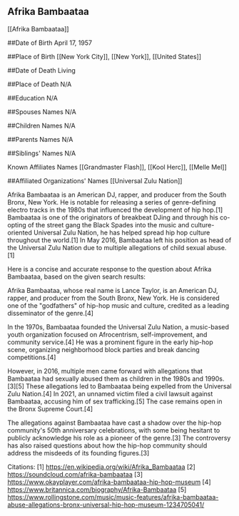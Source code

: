 ## Afrika Bambaataa
[[Afrika Bambaataa]]

##Date of Birth
April 17, 1957

##Place of Birth
[[New York City]], [[New York]], [[United States]]

##Date of Death
Living

##Place of Death
N/A

##Education
N/A

##Spouses Names
N/A

##Children Names
N/A

##Parents Names
N/A

##Siblings' Names
N/A

Known Affiliates Names
[[Grandmaster Flash]], [[Kool Herc]], [[Melle Mel]]

##Affiliated Organizations' Names
[[Universal Zulu Nation]]

Afrika Bambaataa is an American DJ, rapper, and producer from the South Bronx, New York. He is notable for releasing a series of genre-defining electro tracks in the 1980s that influenced the development of hip hop.[1] Bambaataa is one of the originators of breakbeat DJing and through his co-opting of the street gang the Black Spades into the music and culture-oriented Universal Zulu Nation, he has helped spread hip hop culture throughout the world.[1] In May 2016, Bambaataa left his position as head of the Universal Zulu Nation due to multiple allegations of child sexual abuse.[1]

Here is a concise and accurate response to the question about Afrika Bambaataa, based on the given search results:

Afrika Bambaataa, whose real name is Lance Taylor, is an American DJ, rapper, and producer from the South Bronx, New York. He is considered one of the "godfathers" of hip-hop music and culture, credited as a leading disseminator of the genre.[4] 

In the 1970s, Bambaataa founded the Universal Zulu Nation, a music-based youth organization focused on Afrocentrism, self-improvement, and community service.[4] He was a prominent figure in the early hip-hop scene, organizing neighborhood block parties and break dancing competitions.[4]

However, in 2016, multiple men came forward with allegations that Bambaataa had sexually abused them as children in the 1980s and 1990s.[3][5] These allegations led to Bambaataa being expelled from the Universal Zulu Nation.[4] In 2021, an unnamed victim filed a civil lawsuit against Bambaataa, accusing him of sex trafficking.[5] The case remains open in the Bronx Supreme Court.[4]

The allegations against Bambaataa have cast a shadow over the hip-hop community's 50th anniversary celebrations, with some being hesitant to publicly acknowledge his role as a pioneer of the genre.[3] The controversy has also raised questions about how the hip-hop community should address the misdeeds of its founding figures.[3]

Citations:
[1] https://en.wikipedia.org/wiki/Afrika_Bambaataa
[2] https://soundcloud.com/afrika-bambaataa
[3] https://www.okayplayer.com/afrika-bambaataa-hip-hop-museum
[4] https://www.britannica.com/biography/Afrika-Bambaataa
[5] https://www.rollingstone.com/music/music-features/afrika-bambaataa-abuse-allegations-bronx-universal-hip-hop-museum-1234705041/